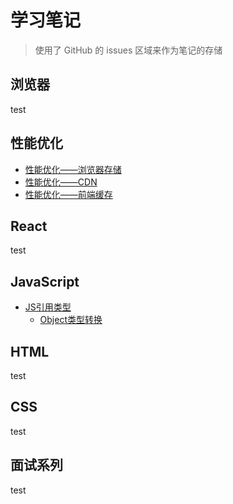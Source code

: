 # 学习笔记

> 使用了 GitHub 的 issues 区域来作为笔记的存储

## 浏览器
test

## 性能优化
- [性能优化——浏览器存储](https://github.com/Sunnnnnnnnnnnny/Blog/issues/23)
- [性能优化——CDN](https://github.com/Sunnnnnnnnnnnny/Blog/issues/21)
- [性能优化——前端缓存](https://github.com/Sunnnnnnnnnnnny/Blog/issues/11)

## React
test

## JavaScript
- [JS引用类型](https://github.com/Sunnnnnnnnnnnny/Blog/issues/2#issue-1330703083)
  - [Object类型转换](https://github.com/Sunnnnnnnnnnnny/Blog/issues/1#issue-1329371284)

## HTML
test

## CSS
test

## 面试系列
test
